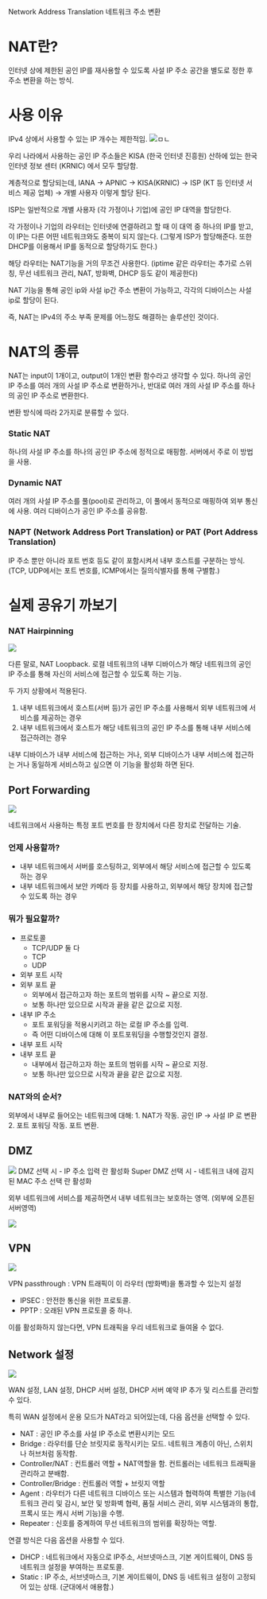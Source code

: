 Network Address Translation
네트워크 주소 변환

# NAT란?

인터넷 상에 제한된 공인 IP를 재사용할 수 있도록 사설 IP 주소 공간을 별도로 정한 후 주소 변환을 하는 방식.

# 사용 이유

IPv4 상에서 사용할 수 있는 IP 개수는 제한적임. 
![ㅁㄴ](http://www.ktword.co.kr/img_data/4864_1.JPG)

우리 나라에서 사용하는 공인 IP 주소들은 KISA (한국 인터넷 진흥원) 산하에 있는 한국 인터넷 정보 센터 (KRNIC) 에서 모두 할당함.

계층적으로 할당되는데,
IANA -> APNIC -> KISA(KRNIC) -> ISP (KT 등 인터넷 서비스 제공 업체) -> 개별 사용자 
이렇게 할당 된다.

ISP는 일반적으로 개별 사용자 (각 가정이나 기업)에 공인 IP 대역을 할당한다.

각 가정이나 기업의 라우터는 인터넷에 연결하려고 할 때 이 대역 중 하나의 IP를 받고, 이 IP는 다른 어떤 네트워크와도 중복이 되지 않는다. (그렇게 ISP가 할당해준다. 또한 DHCP를 이용해서 IP를 동적으로 할당하기도 한다.)

해당 라우터는 NAT기능을 거의 무조건 사용한다. (iptime 같은 라우터는 추가로 스위칭, 무선 네트워크 관리, NAT, 방화벽, DHCP 등도 같이 제공한다)

NAT 기능을 통해 공인 ip와 사설 ip간 주소 변환이 가능하고, 각각의 디바이스는 사설 ip로 할당이 된다.


즉, NAT는 IPv4의 주소 부족 문제를 어느정도 해결하는 솔루션인 것이다.

# NAT의 종류

NAT는 input이 1개이고, output이 1개인 변환 함수라고 생각할 수 있다.
하나의 공인 IP 주소를 여러 개의 사설 IP 주소로 변환하거나,
반대로 여러 개의 사설 IP 주소를 하나의 공인 IP 주소로 변환한다.

변환 방식에 따라 2가지로 분류할 수 있다.

### Static NAT
하나의 사설 IP 주소를 하나의 공인 IP 주소에 정적으로 매핑함. 서버에서 주로 이 방법을 사용.

### Dynamic NAT
여러 개의 사설 IP 주소를 풀(pool)로 관리하고, 이 풀에서 동적으로 매핑하여 외부 통신에 사용. 여러 디바이스가 공인 IP 주소를 공유함.

### NAPT (Network Address Port Translation) or PAT (Port Address Translation)
IP 주소 뿐만 아니라 포트 번호 등도 같이 포함시켜서 내부 호스트를 구분하는 방식. (TCP, UDP에서는 포트 번호를, ICMP에서는 질의식별자를 통해 구별함.)


# 실제 공유기 까보기

### NAT Hairpinning

![](https://sunnnyimg.s3.ap-northeast-2.amazonaws.com/NAT%20/%20NAT_1_Hairpinning.png)

다른 말로, NAT Loopback.
로컬 네트워크의 내부 디바이스가 해당 네트워크의 공인 IP 주소를 통해 자신의 서비스에 접근할 수 있도록 하는 기능.

두 가지 상황에서 적용된다.
1. 내부 네트워크에서 호스트(서버 등)가 공인 IP 주소를 사용해서 외부 네트워크에 서비스를 제공하는 경우
2. 내부 네트워크에서 호스트가 해당 네트워크의 공인 IP 주소를 통해 내부 서비스에 접근하려는 경우

내부 디바이스가 내부 서비스에 접근하는 거나, 외부 디바이스가 내부 서비스에 접근하는 거나 동일하게 서비스하고 싶으면 이 기능을 활성화 하면 된다.


## Port Forwarding

![](https://sunnnyimg.s3.ap-northeast-2.amazonaws.com/NAT%20/%20NAT_2_Port_Forward.png)

네트워크에서 사용하는 특정 포트 번호를 한 장치에서 다른 장치로 전달하는 기술. 

### 언제 사용할까?
* 내부 네트워크에서 서버를 호스팅하고, 외부에서 해당 서비스에 접근할 수 있도록 하는 경우
* 내부 네트워크에서 보안 카메라 등 장치를 사용하고, 외부에서 해당 장치에 접근할 수 있도록 하는 경우

### 뭐가 필요할까?
* 프로토콜
	* TCP/UDP 둘 다
	* TCP
	* UDP
* 외부 포트 시작
* 외부 포트 끝
	* 외부에서 접근하고자 하는 포트의 범위를 시작 ~ 끝으로 지정.
	* 보통 하나만 있으므로 시작과 끝을 같은 값으로 지정.
* 내부 IP 주소
	* 포트 포워딩을 적용시키려고 하는 로컬 IP 주소를 입력.
	* 즉 어떤 디바이스에 대해 이 포트포워딩을 수행할것인지 결정.
* 내부 포트 시작
* 내부 포트 끝
	* 내부에서 접근하고자 하는 포트의 범위를 시작 ~ 끝으로 지정.
	* 보통 하나만 있으므로 시작과 끝을 같은 값으로 지정.

### NAT와의 순서?

외부에서 내부로 들어오는 네트워크에 대해:
	1. NAT가 작동. 공인 IP -> 사설 IP 로 변환
	2. 포트 포워딩 작동. 포트 변환.

## DMZ

![](https://sunnnyimg.s3.ap-northeast-2.amazonaws.com/NAT%20/%20NAT_3_DMZ.png)
DMZ 선택 시 - IP 주소 입력 란 활성화
Super DMZ 선택 시 - 네트워크 내에 감지된 MAC 주소 선택 란 활성화

외부 네트워크에 서비스를 제공하면서 내부 네트워크는 보호하는 영역. (외부에 오픈된 서버영역)

![](https://img1.daumcdn.net/thumb/R1280x0/?scode=mtistory2&fname=https%3A%2F%2Fblog.kakaocdn.net%2Fdn%2FGdtg3%2FbtrC1iDQiOD%2FRPakGslhkJo3Cgvyc6Ba70%2Fimg.png)


## VPN

![](https://sunnnyimg.s3.ap-northeast-2.amazonaws.com/NAT%20/%20NAT_4_VPN.png)

VPN passthrough : VPN 트래픽이 이 라우터 (방화벽)을 통과할 수 있는지 설정
- IPSEC : 안전한 통신을 위한 프로토콜.
- PPTP : 오래된 VPN 프로토콜 중 하나.

이를 활성화하지 않는다면, VPN 트래픽을 우리 네트워크로 들여올 수 없다.

## Network 설정

![](https://sunnnyimg.s3.ap-northeast-2.amazonaws.com/NAT%20/%20NAT_5_Network_Config.png)

WAN 설정, LAN 설정, DHCP 서버 설정, DHCP 서버 예약 IP 추가 및 리스트를 관리할 수 있다.

특히 WAN 설정에서 운용 모드가 NAT라고 되어있는데, 다음 옵션을 선택할 수 있다.
- NAT : 공인 IP 주소를 사설 IP 주소로 변환시키는 모드
- Bridge : 라우터를 단순 브릿지로 동작시키는 모드. 네트워크 계층이 아닌, 스위치나 허브처럼 동작함.
- Controller/NAT : 컨트롤러 역할 + NAT역할을 함. 컨트롤러는 네트워크 트래픽을 관리하고 분배함.
- Controller/Bridge : 컨트롤러 역할 + 브릿지 역할
- Agent : 라우터가 다른 네트워크 디바이스 또는 시스템과 협력하여 특별한 기능(네트워크 관리 및 감시, 보안 및 방화벽 협력, 품질 서비스 관리, 외부 시스템과의 통합, 프록시 또는 캐시 서버 기능)을 수행.
- Repeater : 신호를 중계하여 무선 네트워크의 범위를 확장하는 역할.

연결 방식은 다음 옵션을 사용할 수 있다.
- DHCP : 네트워크에서 자동으로 IP주소, 서브넷마스크, 기본 게이트웨이, DNS 등 네트워크 설정을 부여하는 프로토콜.
- Static : IP 주소, 서브넷마스크, 기본 게이트웨이, DNS 등 네트워크 설정이 고정되어 있는 상태. (군대에서 애용함.)

